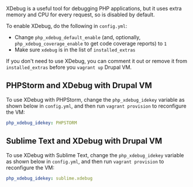 XDebug is a useful tool for debugging PHP applications, but it uses extra memory and CPU for every request, so is disabled by default.

To enable XDebug, do the following in `config.yml`:

  - Change `php_xdebug_default_enable` (and, optionally, `php_xdebug_coverage_enable` to get code coverage reports) to `1`
  - Make sure `xdebug` is in the list of `installed_extras`

If you don't need to use XDebug, you can comment it out or remove it from `installed_extras` before you `vagrant up` Drupal VM.

## PHPStorm and XDebug with Drupal VM

To use XDebug with PHPStorm, change the `php_xdebug_idekey` variable as shown below in `config.yml`, and then run `vagrant provision` to reconfigure the VM:

```yaml
php_xdebug_idekey: PHPSTORM
```

## Sublime Text and XDebug with Drupal VM

To use XDebug with Sublime Text, change the `php_xdebug_idekey` variable as shown below in `config.yml`, and then run `vagrant provision` to reconfigure the VM:

```yaml
php_xdebug_idekey: sublime.xdebug
```
